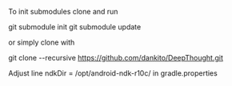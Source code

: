 To init submodules clone and run

git submodule init
git submodule update

or simply clone with

git clone --recursive https://github.com/dankito/DeepThought.git


Adjust line
    ndkDir = /opt/android-ndk-r10c/
in gradle.properties